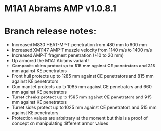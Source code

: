 # M1A1 Abrams AMP v1.0.8.1

# Branch release notes:
<p>
	<ul> 
		<li>Increased M830 HEAT-MP-T penetration from 480 mm to 600 mm</li>
		<li>Increased XM1147 AMP-T muzzle velocity from 1140 m/s to 1400 m/s</li>
		<li>Increased AMP-T fragment penetration (+10 to 20 mm)</li>
		<li>Up armored the M1A1 Abrams variant!</li>
		<li>Composite skirts protect up to 515 mm against CE penetrators and 315 mm against KE penetrators</li>
		<li>Front hull protects up to 1285 mm against CE penetrators and 815 mm against KE penetrators</li>
		<li>Gun mantlet protects up to 1085 mm against CE penetrators and 660 mm against KE penetrators</li>
		<li>Turret cheeks protect up to 1585 mm against CE penetrators and 915 mm against KE penetrators</li>
		<li>Turret sides protect up to 1025 mm against CE penetrators and 515 mm against KE penetrators</li>
		<li>Protection values are arbritrary at the moment but this is a proof of concept on manipulating different armor values</li>
	</ul>
</p>


